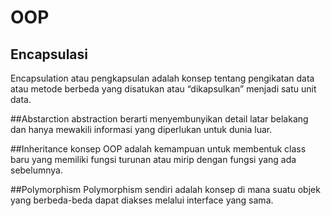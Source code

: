 # OOP
## Encapsulasi
Encapsulation atau pengkapsulan adalah konsep tentang pengikatan data atau metode berbeda yang disatukan atau “dikapsulkan” menjadi satu unit data.

##Abstarction
abstraction berarti menyembunyikan detail latar belakang dan hanya mewakili informasi yang diperlukan untuk dunia luar.

##Inheritance
konsep OOP adalah kemampuan untuk membentuk class baru yang memiliki fungsi turunan atau mirip dengan fungsi yang ada sebelumnya.

##Polymorphism
Polymorphism sendiri adalah konsep di mana suatu objek yang berbeda-beda dapat diakses melalui interface yang sama.
